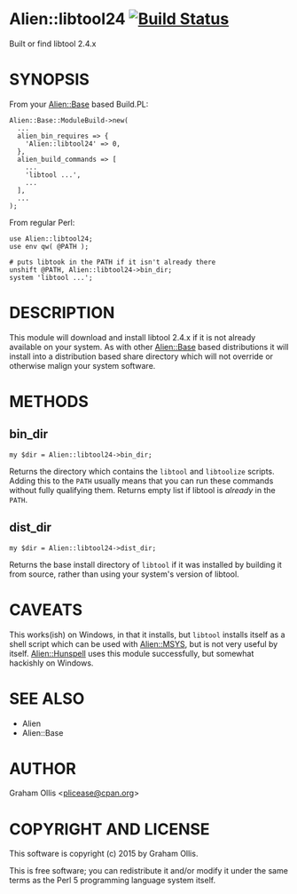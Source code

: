 # Alien::libtool24 [![Build Status](https://secure.travis-ci.org/plicease/Alien-libtool24.png)](http://travis-ci.org/plicease/Alien-libtool24)

Built or find libtool 2.4.x

# SYNOPSIS

From your [Alien::Base](https://metacpan.org/pod/Alien::Base) based Build.PL:

    Alien::Base::ModuleBuild->new(
      ...
      alien_bin_requires => {
        'Alien::libtool24' => 0,
      },
      alien_build_commands => [
        ...
        'libtool ...',
        ...
      ],
      ...
    );

From regular Perl:

    use Alien::libtool24;
    use env qw( @PATH );
    
    # puts libtook in the PATH if it isn't already there
    unshift @PATH, Alien::libtool24->bin_dir;
    system 'libtool ...';

# DESCRIPTION

This module will download and install libtool 2.4.x if it is not already
available on your system.  As with other [Alien::Base](https://metacpan.org/pod/Alien::Base) based distributions
it will install into a distribution based share directory which will not
override or otherwise malign your system software.

# METHODS

## bin\_dir

    my $dir = Alien::libtool24->bin_dir;

Returns the directory which contains the `libtool` and `libtoolize` scripts.
Adding this to the `PATH` usually means that you can run these commands without
fully qualifying them.  Returns empty list if libtool is _already_ in the `PATH`.

## dist\_dir

    my $dir = Alien::libtool24->dist_dir;

Returns the base install directory of `libtool` if it was installed by building
it from source, rather than using your system's version of libtool.

# CAVEATS

This works(ish) on Windows, in that it installs, but `libtool` installs itself
as a shell script which can be used with [Alien::MSYS](https://metacpan.org/pod/Alien::MSYS), but is not very useful
by itself.  [Alien::Hunspell](https://metacpan.org/pod/Alien::Hunspell) uses this module successfully, but somewhat
hackishly on Windows.

# SEE ALSO

- Alien
- Alien::Base

# AUTHOR

Graham Ollis &lt;plicease@cpan.org>

# COPYRIGHT AND LICENSE

This software is copyright (c) 2015 by Graham Ollis.

This is free software; you can redistribute it and/or modify it under
the same terms as the Perl 5 programming language system itself.

